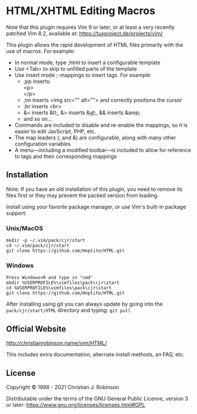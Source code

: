 # HTML/XHTML Editing Macros

Note that this plugin requires Vim 9 or later, or at least a very recently
patched Vim 8.2, available at: <https://tuxproject.de/projects/vim/>

This plugin allows the rapid development of HTML files primarily with the use
of macros. For example:

* In normal mode, type ;html to insert a configurable template
* Use &lt;Tab&gt; to skip to unfilled parts of the template
* Use insert mode ;-mappings to insert tags. For example:
    * ;pp inserts:  
      &lt;p&gt;  
      &lt;/p&gt;
    * ;im inserts &lt;img src="" alt=""&gt; and correctly positions the cursor
    * ;br inserts &lt;br&gt;
    * &amp;&lt; inserts &amp;lt;, &amp;&gt; inserts &amp;gt;, &amp;&amp; inserts &amp;amp;
    * and so on...
* Commands are included to disable and re-enable the mappings, so it is easier
  to edit JavScript, PHP, etc.
* The map leaders (; and &amp;) are configurable, along with many other
  configuration variables
* A menu―including a modified toolbar―is included to allow for reference to
  tags and their corresponding mappings

## Installation

Note: If you have an old installation of this plugin, you need to remove its
files first or they may prevent the packed version from loading.

Install using your favorite package manager, or use Vim's built-in package
support:

### Unix/MacOS

    mkdir -p ~/.vim/pack/cjr/start
    cd ~/.vim/pack/cjr/start
    git clone https://github.com/Heptite/HTML.git

### Windows

    Press Windows+R and type in "cmd"
    mkdir %USERPROFILE%\vimfiles\pack\cjr\start
    cd %USERPROFILE%\vimfiles\pack\cjr\start
    git clone https://github.com/Heptite/HTML.git

After installing using git you can always update by going into the
`pack/cjr/start/HTML` directory and typing: `git pull`

## Official Website

<http://christianrobinson.name/vim/HTML/>

This includes extra documentation, alternate install methods, an FAQ, etc.

## License

Copyright © 1998 - 2021 Christian J. Robinson

Distributable under the terms of the GNU General Public Licenve, version 3 or
later:  <https://www.gnu.org/licenses/licenses.html#GPL>
